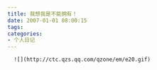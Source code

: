 ```yaml
---
title: 我想我是不能拥有！
date: 2007-01-01 08:00:15
tags:
categories:
- 个人日记
---
```

      ![](http://ctc.qzs.qq.com/qzone/em/e20.gif) 